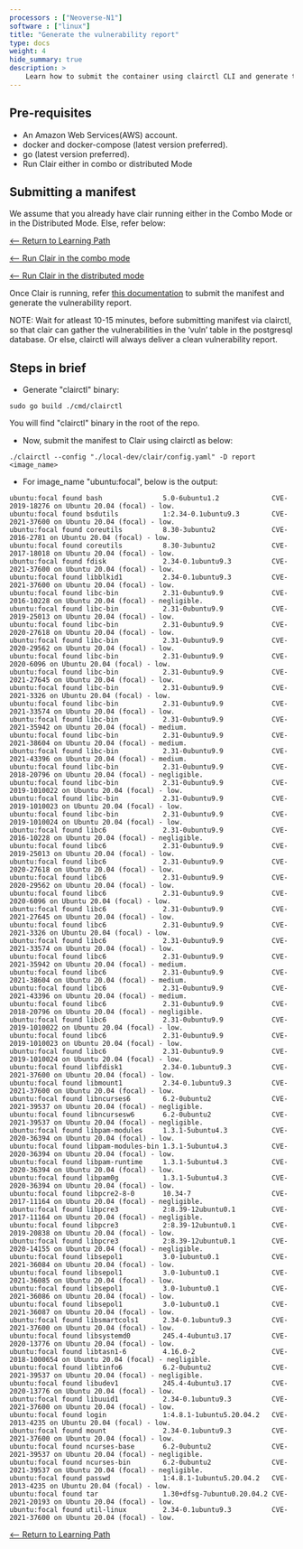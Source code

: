 ```yaml
---
processors : ["Neoverse-N1"]
software : ["linux"]
title: "Generate the vulnerability report"
type: docs
weight: 4
hide_summary: true
description: >
    Learn how to submit the container using clairctl CLI and generate the vulnerability report.
---
```


## Pre-requisites

* An Amazon Web Services(AWS) account.
* docker and docker-compose (latest version preferred).
* go (latest version preferred).
* Run Clair either in combo or distributed Mode

## Submitting a manifest

We assume that you already have clair running either in the Combo Mode or in the Distributed Mode. Else, refer below:

[<-- Return to Learning Path](/content/en/cloud/clair/#sections)

[<-- Run Clair in the combo mode](/content/en/cloud/clair/combo_clair.md)

[<-- Run Clair in the distributed mode](/content/en/cloud/clair/distributed_clair.md)

Once Clair is running, refer [this documentation](https://quay.github.io/clair/howto/getting_started.html#submitting-a-manifest) to submit the manifest and generate the vulnerability report.

NOTE: Wait for atleast 10-15 minutes, before submitting manifest via clairctl, so that clair can gather the vulnerabilities in the ‘vuln’ table in the postgresql database. Or else, clairctl will always deliver a clean vulnerability report.

## Steps in brief

* Generate "clairctl" binary:

```console
sudo go build ./cmd/clairctl
```

You will find "clairctl" binary in the root of the repo.

* Now, submit the manifest to Clair using clairctl as below:

```console
./clairctl --config "./local-dev/clair/config.yaml" -D report <image_name>
```

* For image_name "ubuntu:focal", below is the output:

```console
ubuntu:focal found bash               5.0-6ubuntu1.2             CVE-2019-18276 on Ubuntu 20.04 (focal) - low.
ubuntu:focal found bsdutils           1:2.34-0.1ubuntu9.3        CVE-2021-37600 on Ubuntu 20.04 (focal) - low.
ubuntu:focal found coreutils          8.30-3ubuntu2              CVE-2016-2781 on Ubuntu 20.04 (focal) - low.
ubuntu:focal found coreutils          8.30-3ubuntu2              CVE-2017-18018 on Ubuntu 20.04 (focal) - low.
ubuntu:focal found fdisk              2.34-0.1ubuntu9.3          CVE-2021-37600 on Ubuntu 20.04 (focal) - low.
ubuntu:focal found libblkid1          2.34-0.1ubuntu9.3          CVE-2021-37600 on Ubuntu 20.04 (focal) - low.
ubuntu:focal found libc-bin           2.31-0ubuntu9.9            CVE-2016-10228 on Ubuntu 20.04 (focal) - negligible.
ubuntu:focal found libc-bin           2.31-0ubuntu9.9            CVE-2019-25013 on Ubuntu 20.04 (focal) - low.
ubuntu:focal found libc-bin           2.31-0ubuntu9.9            CVE-2020-27618 on Ubuntu 20.04 (focal) - low.
ubuntu:focal found libc-bin           2.31-0ubuntu9.9            CVE-2020-29562 on Ubuntu 20.04 (focal) - low.
ubuntu:focal found libc-bin           2.31-0ubuntu9.9            CVE-2020-6096 on Ubuntu 20.04 (focal) - low.
ubuntu:focal found libc-bin           2.31-0ubuntu9.9            CVE-2021-27645 on Ubuntu 20.04 (focal) - low.
ubuntu:focal found libc-bin           2.31-0ubuntu9.9            CVE-2021-3326 on Ubuntu 20.04 (focal) - low.
ubuntu:focal found libc-bin           2.31-0ubuntu9.9            CVE-2021-33574 on Ubuntu 20.04 (focal) - low.
ubuntu:focal found libc-bin           2.31-0ubuntu9.9            CVE-2021-35942 on Ubuntu 20.04 (focal) - medium.
ubuntu:focal found libc-bin           2.31-0ubuntu9.9            CVE-2021-38604 on Ubuntu 20.04 (focal) - medium.
ubuntu:focal found libc-bin           2.31-0ubuntu9.9            CVE-2021-43396 on Ubuntu 20.04 (focal) - medium.
ubuntu:focal found libc-bin           2.31-0ubuntu9.9            CVE-2018-20796 on Ubuntu 20.04 (focal) - negligible.
ubuntu:focal found libc-bin           2.31-0ubuntu9.9            CVE-2019-1010022 on Ubuntu 20.04 (focal) - low.
ubuntu:focal found libc-bin           2.31-0ubuntu9.9            CVE-2019-1010023 on Ubuntu 20.04 (focal) - low.
ubuntu:focal found libc-bin           2.31-0ubuntu9.9            CVE-2019-1010024 on Ubuntu 20.04 (focal) - low.
ubuntu:focal found libc6              2.31-0ubuntu9.9            CVE-2016-10228 on Ubuntu 20.04 (focal) - negligible.
ubuntu:focal found libc6              2.31-0ubuntu9.9            CVE-2019-25013 on Ubuntu 20.04 (focal) - low.
ubuntu:focal found libc6              2.31-0ubuntu9.9            CVE-2020-27618 on Ubuntu 20.04 (focal) - low.
ubuntu:focal found libc6              2.31-0ubuntu9.9            CVE-2020-29562 on Ubuntu 20.04 (focal) - low.
ubuntu:focal found libc6              2.31-0ubuntu9.9            CVE-2020-6096 on Ubuntu 20.04 (focal) - low.
ubuntu:focal found libc6              2.31-0ubuntu9.9            CVE-2021-27645 on Ubuntu 20.04 (focal) - low.
ubuntu:focal found libc6              2.31-0ubuntu9.9            CVE-2021-3326 on Ubuntu 20.04 (focal) - low.
ubuntu:focal found libc6              2.31-0ubuntu9.9            CVE-2021-33574 on Ubuntu 20.04 (focal) - low.
ubuntu:focal found libc6              2.31-0ubuntu9.9            CVE-2021-35942 on Ubuntu 20.04 (focal) - medium.
ubuntu:focal found libc6              2.31-0ubuntu9.9            CVE-2021-38604 on Ubuntu 20.04 (focal) - medium.
ubuntu:focal found libc6              2.31-0ubuntu9.9            CVE-2021-43396 on Ubuntu 20.04 (focal) - medium.
ubuntu:focal found libc6              2.31-0ubuntu9.9            CVE-2018-20796 on Ubuntu 20.04 (focal) - negligible.
ubuntu:focal found libc6              2.31-0ubuntu9.9            CVE-2019-1010022 on Ubuntu 20.04 (focal) - low.
ubuntu:focal found libc6              2.31-0ubuntu9.9            CVE-2019-1010023 on Ubuntu 20.04 (focal) - low.
ubuntu:focal found libc6              2.31-0ubuntu9.9            CVE-2019-1010024 on Ubuntu 20.04 (focal) - low.
ubuntu:focal found libfdisk1          2.34-0.1ubuntu9.3          CVE-2021-37600 on Ubuntu 20.04 (focal) - low.
ubuntu:focal found libmount1          2.34-0.1ubuntu9.3          CVE-2021-37600 on Ubuntu 20.04 (focal) - low.
ubuntu:focal found libncurses6        6.2-0ubuntu2               CVE-2021-39537 on Ubuntu 20.04 (focal) - negligible.
ubuntu:focal found libncursesw6       6.2-0ubuntu2               CVE-2021-39537 on Ubuntu 20.04 (focal) - negligible.
ubuntu:focal found libpam-modules     1.3.1-5ubuntu4.3           CVE-2020-36394 on Ubuntu 20.04 (focal) - low.
ubuntu:focal found libpam-modules-bin 1.3.1-5ubuntu4.3           CVE-2020-36394 on Ubuntu 20.04 (focal) - low.
ubuntu:focal found libpam-runtime     1.3.1-5ubuntu4.3           CVE-2020-36394 on Ubuntu 20.04 (focal) - low.
ubuntu:focal found libpam0g           1.3.1-5ubuntu4.3           CVE-2020-36394 on Ubuntu 20.04 (focal) - low.
ubuntu:focal found libpcre2-8-0       10.34-7                    CVE-2017-11164 on Ubuntu 20.04 (focal) - negligible.
ubuntu:focal found libpcre3           2:8.39-12ubuntu0.1         CVE-2017-11164 on Ubuntu 20.04 (focal) - negligible.
ubuntu:focal found libpcre3           2:8.39-12ubuntu0.1         CVE-2019-20838 on Ubuntu 20.04 (focal) - low.
ubuntu:focal found libpcre3           2:8.39-12ubuntu0.1         CVE-2020-14155 on Ubuntu 20.04 (focal) - negligible.
ubuntu:focal found libsepol1          3.0-1ubuntu0.1             CVE-2021-36084 on Ubuntu 20.04 (focal) - low.
ubuntu:focal found libsepol1          3.0-1ubuntu0.1             CVE-2021-36085 on Ubuntu 20.04 (focal) - low.
ubuntu:focal found libsepol1          3.0-1ubuntu0.1             CVE-2021-36086 on Ubuntu 20.04 (focal) - low.
ubuntu:focal found libsepol1          3.0-1ubuntu0.1             CVE-2021-36087 on Ubuntu 20.04 (focal) - low.
ubuntu:focal found libsmartcols1      2.34-0.1ubuntu9.3          CVE-2021-37600 on Ubuntu 20.04 (focal) - low.
ubuntu:focal found libsystemd0        245.4-4ubuntu3.17          CVE-2020-13776 on Ubuntu 20.04 (focal) - low.
ubuntu:focal found libtasn1-6         4.16.0-2                   CVE-2018-1000654 on Ubuntu 20.04 (focal) - negligible.
ubuntu:focal found libtinfo6          6.2-0ubuntu2               CVE-2021-39537 on Ubuntu 20.04 (focal) - negligible.
ubuntu:focal found libudev1           245.4-4ubuntu3.17          CVE-2020-13776 on Ubuntu 20.04 (focal) - low.
ubuntu:focal found libuuid1           2.34-0.1ubuntu9.3          CVE-2021-37600 on Ubuntu 20.04 (focal) - low.
ubuntu:focal found login              1:4.8.1-1ubuntu5.20.04.2   CVE-2013-4235 on Ubuntu 20.04 (focal) - low.
ubuntu:focal found mount              2.34-0.1ubuntu9.3          CVE-2021-37600 on Ubuntu 20.04 (focal) - low.
ubuntu:focal found ncurses-base       6.2-0ubuntu2               CVE-2021-39537 on Ubuntu 20.04 (focal) - negligible.
ubuntu:focal found ncurses-bin        6.2-0ubuntu2               CVE-2021-39537 on Ubuntu 20.04 (focal) - negligible.
ubuntu:focal found passwd             1:4.8.1-1ubuntu5.20.04.2   CVE-2013-4235 on Ubuntu 20.04 (focal) - low.
ubuntu:focal found tar                1.30+dfsg-7ubuntu0.20.04.2 CVE-2021-20193 on Ubuntu 20.04 (focal) - low.
ubuntu:focal found util-linux         2.34-0.1ubuntu9.3          CVE-2021-37600 on Ubuntu 20.04 (focal) - low.
```

[<-- Return to Learning Path](/content/en/cloud/clair/#sections)
